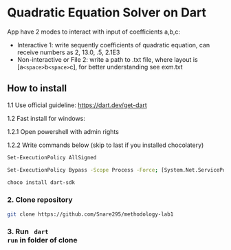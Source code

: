 # Quadratic Equation Solver on Dart

App have 2 modes to interact with input of coefficients a,b,c:

- Interactive  1: write sequently coefficients of quadratic equation,
   can receive numbers as 2, 13.0, .5, 2.1E3
- Non-interactive or File 2: write a path to .txt file, where layout is
   [a`<space>`b`<space>`c], for better understanding see exm.txt

## How to install

1.1 Use official guideline: https://dart.dev/get-dart

1.2 Fast install for windows:

1.2.1 Open powershell with admin rights

1.2.2 Write commands below (skip to last if you installed chocolatery)

```sh
Set-ExecutionPolicy AllSigned
```

```sh
Set-ExecutionPolicy Bypass -Scope Process -Force; [System.Net.ServicePointManager]::SecurityProtocol = [System.Net.ServicePointManager]::SecurityProtocol -bor 3072; iex ((New-Object System.Net.WebClient).DownloadString('https://community.chocolatey.org/install.ps1'))
```

```sh
choco install dart-sdk
```

### 2. Clone repository

```sh
git clone https://github.com/Snare295/methodology-lab1 
```

### 3. Run <code> dart run</code> in folder of clone
